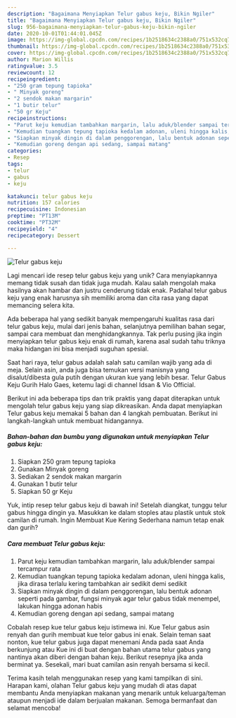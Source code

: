 ```yaml
---
description: "Bagaimana Menyiapkan Telur gabus keju, Bikin Ngiler"
title: "Bagaimana Menyiapkan Telur gabus keju, Bikin Ngiler"
slug: 956-bagaimana-menyiapkan-telur-gabus-keju-bikin-ngiler
date: 2020-10-01T01:44:01.045Z
image: https://img-global.cpcdn.com/recipes/1b2518634c2388a0/751x532cq70/telur-gabus-keju-foto-resep-utama.jpg
thumbnail: https://img-global.cpcdn.com/recipes/1b2518634c2388a0/751x532cq70/telur-gabus-keju-foto-resep-utama.jpg
cover: https://img-global.cpcdn.com/recipes/1b2518634c2388a0/751x532cq70/telur-gabus-keju-foto-resep-utama.jpg
author: Marion Willis
ratingvalue: 3.5
reviewcount: 12
recipeingredient:
- "250 gram tepung tapioka"
- " Minyak goreng"
- "2 sendok makan margarin"
- "1 butir telur"
- "50 gr Keju"
recipeinstructions:
- "Parut keju kemudian tambahkan margarin, lalu aduk/blender sampai tercampur rata"
- "Kemudian tuangkan tepung tapioka kedalam adonan, uleni hingga kalis, jika dirasa terlalu kering tambahkan air sedikit demi sedikit"
- "Siapkan minyak dingin di dalam penggorengan, lalu bentuk adonan seperti pada gambar, fungsi minyak agar telur gabus tidak menempel, lakukan hingga adonan habis"
- "Kemudian goreng dengan api sedang, sampai matang"
categories:
- Resep
tags:
- telur
- gabus
- keju

katakunci: telur gabus keju 
nutrition: 157 calories
recipecuisine: Indonesian
preptime: "PT13M"
cooktime: "PT32M"
recipeyield: "4"
recipecategory: Dessert

---
```



![Telur gabus keju](https://img-global.cpcdn.com/recipes/1b2518634c2388a0/751x532cq70/telur-gabus-keju-foto-resep-utama.jpg)

Lagi mencari ide resep telur gabus keju yang unik? Cara menyiapkannya memang tidak susah dan tidak juga mudah. Kalau salah mengolah maka hasilnya akan hambar dan justru cenderung tidak enak. Padahal telur gabus keju yang enak harusnya sih memiliki aroma dan cita rasa yang dapat memancing selera kita.

Ada beberapa hal yang sedikit banyak mempengaruhi kualitas rasa dari telur gabus keju, mulai dari jenis bahan, selanjutnya pemilihan bahan segar, sampai cara membuat dan menghidangkannya. Tak perlu pusing jika ingin menyiapkan telur gabus keju enak di rumah, karena asal sudah tahu triknya maka hidangan ini bisa menjadi suguhan spesial.

Saat hari raya, telur gabus adalah salah satu camilan wajib yang ada di meja. Selain asin, anda juga bisa temukan versi manisnya yang disalut/dibesta gula putih dengan ukuran kue yang lebih besar. Telur Gabus Keju Gurih Halo Gaes, ketemu lagi di channel Idsan &amp; Vio Official.


Berikut ini ada beberapa tips dan trik praktis yang dapat diterapkan untuk mengolah telur gabus keju yang siap dikreasikan. Anda dapat menyiapkan Telur gabus keju memakai 5 bahan dan 4 langkah pembuatan. Berikut ini langkah-langkah untuk membuat hidangannya.

<!--inarticleads1-->

##### Bahan-bahan dan bumbu yang digunakan untuk menyiapkan Telur gabus keju:

1. Siapkan 250 gram tepung tapioka
1. Gunakan  Minyak goreng
1. Sediakan 2 sendok makan margarin
1. Gunakan 1 butir telur
1. Siapkan 50 gr Keju


Yuk, intip resep telur gabus keju di bawah ini! Setelah diangkat, tunggu telur gabus hingga dingin ya. Masukkan ke dalam stoples atau plastik untuk stok camilan di rumah. Ingin Membuat Kue Kering Sederhana namun tetap enak dan gurih? 

<!--inarticleads2-->

##### Cara membuat Telur gabus keju:

1. Parut keju kemudian tambahkan margarin, lalu aduk/blender sampai tercampur rata
1. Kemudian tuangkan tepung tapioka kedalam adonan, uleni hingga kalis, jika dirasa terlalu kering tambahkan air sedikit demi sedikit
1. Siapkan minyak dingin di dalam penggorengan, lalu bentuk adonan seperti pada gambar, fungsi minyak agar telur gabus tidak menempel, lakukan hingga adonan habis
1. Kemudian goreng dengan api sedang, sampai matang


Cobalah resep kue telur gabus keju istimewa ini. Kue Telur gabus asin renyah dan gurih membuat kue telor gabus ini enak. Selain teman saat nonton, kue telur gabus juga dapat menemani Anda pada saat Anda berkunjung atau Kue ini di buat dengan bahan utama telur gabus yang nantinya akan diberi dengan bahan keju. Berikut resepnya jika anda berminat ya. Sesekali, mari buat camilan asin renyah bersama si kecil. 

Terima kasih telah menggunakan resep yang kami tampilkan di sini. Harapan kami, olahan Telur gabus keju yang mudah di atas dapat membantu Anda menyiapkan makanan yang menarik untuk keluarga/teman ataupun menjadi ide dalam berjualan makanan. Semoga bermanfaat dan selamat mencoba!
